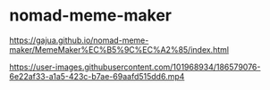 # nomad-meme-maker

https://gajua.github.io/nomad-meme-maker/MemeMaker%EC%B5%9C%EC%A2%85/index.html

https://user-images.githubusercontent.com/101968934/186579076-6e22af33-a1a5-423c-b7ae-69aafd515dd6.mp4

